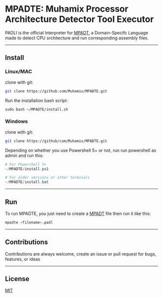 # MPADTE: Muhamix Processor Architecture Detector Tool Executor

PADLI is the official Interpreter for [MPADT](https://github.com/Muhamix/MPADT), a Domain-Specifc Language made to detect CPU srchitecture and run corresponding assembly files.

---

## Install

### Linux/MAC

clone with git:

```bash
git clone https://github.com/Muhamix/MPADTE.git
```

Run the installation bash script:

```
sudo bash ~/MPADTE/install.sh
```

### Windows

clone with git:

```bash
git clone https://github/com/Muhamix/MPADTE.git
```

Depending on whether you use Powershell 5+ or not, run run powershell as admin and run this:

```ps1
# For Powershell 5+
~/MPADTE/install.ps1 

# For older versions or other terminals
~/MPADTE/install.bat
```

---

## Run

To run MPADTE, you just need to create a [MPADT](https://github.com/Muhamix/MPADTE) file then run it like this:

```bash
mpadte <filename>.padl
```

---

## Contributions

Contributions are always welcome, create an issue or pull request for bugs, features, or ideas

---

## License

[MIT](https://mit-license.org/)
